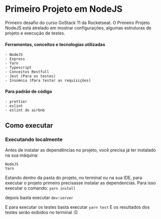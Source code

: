 # Primeiro Projeto em NodeJS

Primeiro desafio do curso GoStack 11 da Rocketseat.
O Primeiro Projeto NodeJS está atrelado em mostrar configurações, algumas estruturas de projeto e execução de testes.


#### Ferramentas, conceitos e tecnologias utilizadas

    - NodeJS
    - Express
    - Yarn
    - Typescript
    - Conceitos Restfull
    - Jest (Para os testes)
    - Insomnia (Para testar as requisições)

#### Para padrão de código
	- prettier
	- eslint
	- eslint do airbnb

## Como executar

### Executando localmente 

Antes de instalar as dependências no projeto, você precisa já ter instalado na sua máquina:

	NodeJS
	Yarn
	
Estando dentro da pasta do projeto, no terminal ou na sua IDE, para executar o projeto primeiro precisasse instalar as dependencias.
Para isso executar o comando:
	```
	yarn install
	```
	
depois basta executar 
	```
    dev:server
    ```
    
E para executar os testes basta executar 
    ```
    yarn test
    ```
E os resultados dos testes serão exibidos no terminal :D
